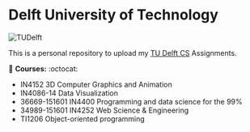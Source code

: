 # Delft University of Technology 
![TUDelft](http://fa.its.tudelft.nl/~groenevelt/images/tudelft_logo.gif)

This is a personal repository to upload my [TU Delft CS](http://www.tudelft.nl/en/study/master-of-science/master-programmes/computer-science/) Assignments.

:green_book: **Courses:** :octocat:
- IN4152 3D Computer Graphics and Animation
- IN4086-14 Data Visualization
- 36669-151601	IN4400 Programming and data science for the 99%
- 34989-151601	IN4252 Web Science & Engineering
- TI1206 Object-oriented programming


